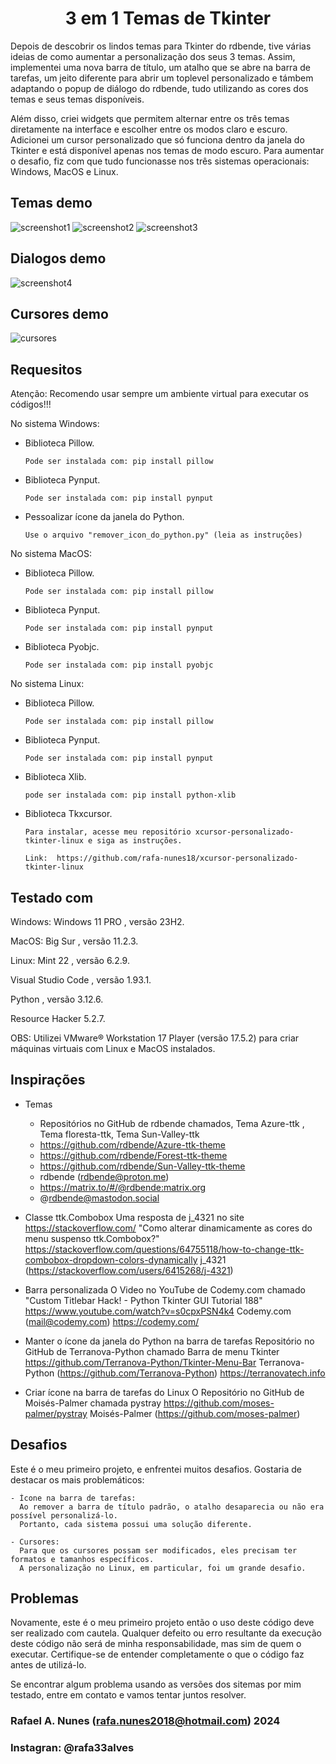 <h1 align="center">3 em 1 Temas de Tkinter</h1>

Depois de descobrir os lindos temas para Tkinter do rdbende, tive várias ideias de como aumentar a personalização dos seus 3 temas.
Assim, implementei uma nova barra de título, um atalho que se abre na barra de tarefas, um jeito diferente para abrir um toplevel personalizado e támbem adaptando o popup de diálogo do rdbende, tudo utilizando as cores dos temas e seus temas disponíveis.

Além disso, criei widgets que permitem alternar entre os três temas diretamente na interface e escolher entre os modos claro e escuro.
Adicionei um cursor personalizado que só funciona dentro da janela do Tkinter e está disponível apenas nos temas de modo escuro.
Para aumentar o desafio, fiz com que tudo funcionasse nos três sistemas operacionais: Windows, MacOS e Linux.

## Temas demo
![screenshot1](imagens/amostras/azure.png)
![screenshot2](imagens/amostras/forest.png)
![screenshot3](imagens/amostras/sun-valley.png)

## Dialogos demo
![screenshot4](imagens/amostras/dialogos.png)

## Cursores demo
![cursores](imagens/amostras/cursores.png)

## Requesitos 

Atenção: Recomendo usar sempre um ambiente virtual para executar os códigos!!!

No sistema Windows:

- Biblioteca Pillow.

      Pode ser instalada com: pip install pillow
      
- Biblioteca Pynput.

      Pode ser instalada com: pip install pynput
      
- Pessoalizar ícone da janela do Python.

      Use o arquivo "remover_icon_do_python.py" (leia as instruções)

No sistema MacOS:

- Biblioteca Pillow.

      Pode ser instalada com: pip install pillow
      
- Biblioteca Pynput.

      Pode ser instalada com: pip install pynput
      
- Biblioteca Pyobjc.

      Pode ser instalada com: pip install pyobjc

No sistema Linux:

- Biblioteca Pillow.

      Pode ser instalada com: pip install pillow
      
- Biblioteca Pynput.

      Pode ser instalada com: pip install pynput
      
- Biblioteca Xlib.

      pode ser instalada com: pip install python-xlib
      
- Biblioteca Tkxcursor.

      Para instalar, acesse meu repositório xcursor-personalizado-tkinter-linux e siga as instruções.
      
      Link:  https://github.com/rafa-nunes18/xcursor-personalizado-tkinter-linux 

## Testado com

Windows: Windows 11 PRO , versão 23H2.

MacOS: Big Sur , versão 11.2.3.

Linux: Mint 22 , versão 6.2.9.

Visual Studio Code , versão 1.93.1.

Python , versão 3.12.6.

Resource Hacker 5.2.7.

OBS: Utilizei VMware® Workstation 17 Player (versão 17.5.2) para criar máquinas virtuais com Linux e MacOS instalados.

## Inspirações

- Temas
    - Repositórios no GitHub de rdbende chamados, Tema Azure-ttk , Tema floresta-ttk, Tema Sun-Valley-ttk
    - https://github.com/rdbende/Azure-ttk-theme
    - https://github.com/rdbende/Forest-ttk-theme
    - https://github.com/rdbende/Sun-Valley-ttk-theme
    - rdbende (rdbende@proton.me)
    - https://matrix.to/#/@rdbende:matrix.org
    - @rdbende@mastodon.social 

- Classe ttk.Combobox
    Uma resposta de j_4321 no site https://stackoverflow.com/ 
    "Como alterar dinamicamente as cores do menu suspenso ttk.Combobox?"
    https://stackoverflow.com/questions/64755118/how-to-change-ttk-combobox-dropdown-colors-dynamically
    j_4321 (https://stackoverflow.com/users/6415268/j-4321)

- Barra personalizada
    O Video no YouTube de Codemy.com chamado "Custom Titlebar Hack! - Python Tkinter GUI Tutorial 188"
    https://www.youtube.com/watch?v=s0cpxPSN4k4
    Codemy.com (mail@codemy.com)
    https://codemy.com/

- Manter o ícone da janela do Python na barra de tarefas 
Repositório no GitHub de Terranova-Python chamado Barra de menu Tkinter
https://github.com/Terranova-Python/Tkinter-Menu-Bar
Terranova-Python (https://github.com/Terranova-Python)
https://terranovatech.info

- Criar ícone na barra de tarefas do Linux
    O Repositório no GitHub de Moisés-Palmer chamada pystray
    https://github.com/moses-palmer/pystray 
    Moisés-Palmer (https://github.com/moses-palmer)

## Desafios 

Este é o meu primeiro projeto, e enfrentei muitos desafios. Gostaria de destacar os mais problemáticos:

    - Ícone na barra de tarefas:
      Ao remover a barra de título padrão, o atalho desaparecia ou não era possível personalizá-lo.
      Portanto, cada sistema possui uma solução diferente.

    - Cursores:
      Para que os cursores possam ser modificados, eles precisam ter formatos e tamanhos específicos.
      A personalização no Linux, em particular, foi um grande desafio.

## Problemas

Novamente, este é o meu primeiro projeto então o uso deste código deve ser realizado com cautela.
Qualquer defeito ou erro resultante da execução deste código não será de minha responsabilidade, mas sim de quem o executar.
Certifique-se de entender completamente o que o código faz antes de utilizá-lo.

Se encontrar algum problema usando as versões dos sitemas por mim testado, entre em contato e vamos tentar juntos resolver. 

### Rafael A. Nunes (rafa.nunes2018@hotmail.com) 2024
### Instagran: @rafa33alves
